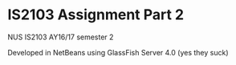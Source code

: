 # IS2103 Assignment Part 2
NUS IS2103 AY16/17 semester 2

Developed in NetBeans using GlassFish Server 4.0 (yes they suck)


